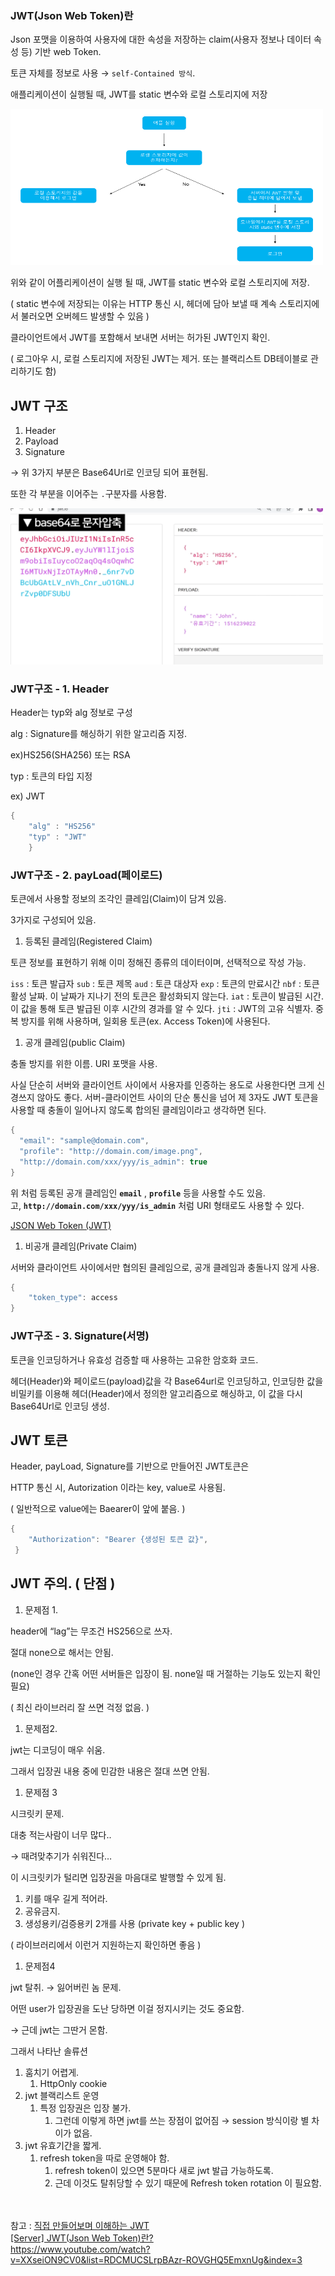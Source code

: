 ### JWT(Json Web Token)란

Json 포맷을 이용하여 사용자에 대한 속성을 저장하는 claim(사용자 정보나 데이터 속성 등) 기반 web Token.

토큰 자체를 정보로 사용 → `self-Contained 방식`.

애플리케이션이 실행될 때, JWT를 static 변수와 로컬 스토리지에 저장

<img src="image.png" width="500" height="250" />

위와 같이 어플리케이션이 실행 될 때, JWT를 static 변수와 로컬 스토리지에 저장.

( static 변수에 저장되는 이유는 HTTP 통신 시, 헤더에 담아 보낼 때 계속 스토리지에서 불러오면 오버헤드 발생할 수 있음 )

클라이언트에서 JWT를 포함해서 보내면 서버는 허가된 JWT인지 확인.

( 로그아우 시, 로컬 스토리지에 저장된 JWT는 제거. 또는 블랙리스트 DB테이블로 관리하기도 함)

## JWT 구조

1. Header
2. Payload
3. Signature

→ 위 3가지 부분은 Base64Url로 인코딩 되어 표현됨.

또한 각 부분을 이어주는 `.`구분자를 사용함.

<img src="image-1.png" width="500" height="250" />


### JWT구조 - 1. Header

Header는 typ와 alg 정보로 구성

alg : Signature를 해싱하기 위한 알고리즘 지정. 

ex)HS256(SHA256) 또는 RSA

typ : 토큰의 타입 지정

ex) JWT

```java
{
	"alg" : "HS256"
	"typ" : "JWT"
	}
```

### JWT구조 - 2. payLoad(페이로드)

토큰에서 사용할 정보의 조각인 클레임(Claim)이 담겨 있음.

3가지로 구성되어 있음.

1. 등록된 클레임(Registered Claim)

토큰 정보를 표현하기 위해 이미 정해진 종류의 데이터이며, 선택적으로 작성 가능.

`iss` : 토큰 발급자
`sub` : 토큰 제목
`aud` : 토큰 대상자
`exp` : 토큰의 만료시간
`nbf` : 토큰 활성 날짜. 이 날짜가 지나기 전의 토큰은 활성화되지 않는다.
`iat` : 토큰이 발급된 시간. 이 값을 통해 토큰 발급된 이후 시간의 경과를 알 수 있다.
`jti` : JWT의 고유 식별자. 중복 방지를 위해 사용하며, 일회용 토큰(ex. Access Token)에 사용된다.

1.  공개 클레임(public Claim)

충돌 방지를 위한 이름. URI 포맷을 사용.

사실 단순히 서버와 클라이언트 사이에서 사용자를 인증하는 용도로 사용한다면 크게 신경쓰지 않아도 좋다. 서버-클라이언트 사이의 단순 통신을 넘어 제 3자도 JWT 토큰을 사용할 때 충돌이 일어나지 않도록 합의된 클레임이라고 생각하면 된다.

```java
{
  "email": "sample@domain.com",
  "profile": "http://domain.com/image.png",
  "http://domain.com/xxx/yyy/is_admin": true
}
```

위 처럼 등록된 공개 클레임인 **`email`** , **`profile`** 등을 사용할 수도 있음.고, **`http://domain.com/xxx/yyy/is_admin`** 처럼 URI 형태로도 사용할 수 있다.

[JSON Web Token (JWT)](https://www.iana.org/assignments/jwt/jwt.xhtml)

1. 비공개 클레임(Private Claim)

서버와 클라이언트 사이에서만 협의된 클레임으로, 공개 클레임과 충돌나지 않게 사용.

```java
{ 
    "token_type": access 
}
```

### JWT구조 - 3. Signature(서명)

토큰을 인코딩하거나 유효성 검증할 때 사용하는 고유한 암호화 코드.

헤더(Header)와 페이로드(payload)값을 각 Base64url로 인코딩하고, 인코딩한 값을 비밀키를 이용해 헤더(Header)에서 정의한 알고리즘으로 해싱하고, 이 값을 다시 Base64Url로 인코딩 생성.

## JWT 토큰

Header, payLoad, Signature를 기반으로 만들어진 JWT토큰은

HTTP 통신 시, Autorization 이라는 key, value로 사용됨.

( 일반적으로 value에는 Baearer이 앞에 붙음. )

```java
{ 
    "Authorization": "Bearer {생성된 토큰 값}",
 }
```

## JWT 주의. ( 단점 )

1. 문제점 1.

header에 “lag”는 무조건 HS256으로 쓰자.

절대 none으로 해서는 안됨.

(none인 경우 간혹 어떤 서버들은 입장이 됨. none일 때 거절하는 기능도 있는지 확인 필요)

( 최신 라이브러리 잘 쓰면 걱정 없음. )

1. 문제점2.

jwt는 디코딩이 매우 쉬움.

그래서 입장권 내용 중에 민감한 내용은 절대 쓰면 안됨.

1. 문제점 3

시크릿키 문제.

대충 적는사람이 너무 많다..

→ 때려맞추기가 쉬워진다…

이 시크릿키가 털리면 입장권을 마음대로 발행할 수 있게 됨.

1. 키를 매우 길게 적어라.
2. 공유금지.
3. 생성용키/검증용키 2개를 사용 (private key + public key )

( 라이브러리에서 이런거 지원하는지 확인하면 좋음 )

1. 문제점4

jwt 탈취. → 잃어버린 놈 문제.

어떤 user가 입장권을 도난 당하면 이걸 정지시키는 것도 중요함.

→ 근데 jwt는 그딴거 몬함.

그래서 나타난 솔류션

1. 훔치기 어렵게.
    1. HttpOnly cookie
2. jwt 블랙리스트 운영
    1. 특정 입장권은 입장 불가.
        1. 그런데 이렇게 하면 jwt를 쓰는 장점이 없어짐 → session 방식이랑 별 차이가 없음.
3. jwt 유효기간을 짧게.
    1. refresh token을 따로 운영해야 함.
        1. refresh token이 있으면 5분마다 새로 jwt 발급 가능하도록.
        2. 근데 이것도 탈취당할 수 있기 때문에 Refresh token rotation 이 필요함.
        
<br><br>
참고 : 
[직접 만들어보며 이해하는 JWT](https://hudi.blog/self-made-jwt/)
<br>[[Server] JWT(Json Web Token)란?](https://mangkyu.tistory.com/56)
<br>
https://www.youtube.com/watch?v=XXseiON9CV0&list=RDCMUCSLrpBAzr-ROVGHQ5EmxnUg&index=3